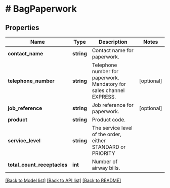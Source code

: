 # # BagPaperwork

## Properties

Name | Type | Description | Notes
------------ | ------------- | ------------- | -------------
**contact_name** | **string** | Contact name for paperwork. |
**telephone_number** | **string** | Telephone number for paperwork. Mandatory for sales channel EXPRESS. | [optional]
**job_reference** | **string** | Job reference for paperwork. | [optional]
**product** | **string** | Product code. |
**service_level** | **string** | The service level of the order, either STANDARD or PRIORITY |
**total_count_receptacles** | **int** | Number of airway bills. |

[[Back to Model list]](../../README.md#models) [[Back to API list]](../../README.md#endpoints) [[Back to README]](../../README.md)
